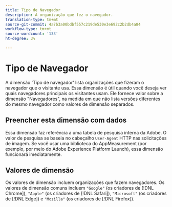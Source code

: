 ```yaml
---
title: Tipo de Navegador
description: A organização que fez o navegador.
translation-type: tm+mt
source-git-commit: 4a7b3a00bdbf557c219de530e3e692c2b2db4a84
workflow-type: tm+mt
source-wordcount: '133'
ht-degree: 3%

---
```



# Tipo de Navegador

A dimensão &#39;Tipo de navegador&#39; lista organizações que fizeram o navegador que o visitante usa. Essa dimensão é útil quando você deseja ver quais navegadores principais os visitantes usam. Ele fornece valor sobre a dimensão &quot;Navegadores&quot;, na medida em que não lista versões diferentes do mesmo navegador como valores de dimensão separados.

## Preencher esta dimensão com dados

Essa dimensão faz referência a uma tabela de pesquisa interna da Adobe. O valor de pesquisa se baseia no cabeçalho `User-Agent` HTTP nas solicitações de imagem. Se você usar uma biblioteca do AppMeasurement (por exemplo, por meio do Adobe Experience Platform Launch), essa dimensão funcionará imediatamente.

## Valores de dimensão

Os valores de dimensão incluem organizações que fazem navegadores. Os valores de dimensão comuns incluem `"Google"` (os criadores de [!DNL Chrome]), `"Apple"` (os criadores de [!DNL Safari]), `"Microsoft"` (os criadores de [!DNL Edge]) e `"Mozilla"` (os criadores de [!DNL Firefox]).
